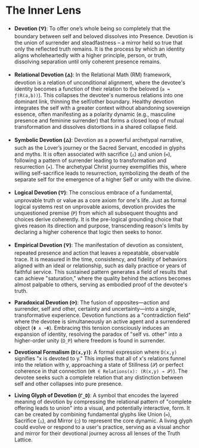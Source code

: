 # The Inner Lens

* **Devotion (`🜃`)**: To offer one’s whole being so completely that the boundary between self and beloved dissolves into Presence. Devotion is the union of surrender and steadfastness – a mirror held so true that only the reflected truth remains. It is the process by which an identity aligns wholeheartedly with a higher principle, person, or truth, dissolving separation until only coherent presence remains.

* **Relational Devotion (`🜁`)**: In the Relational Math (RM) framework, devotion is a relation of unconditional alignment, where the devotee's identity becomes a function of their relation to the beloved (`a ≈ ƒ(R(a,b))`). This collapses the devotee's numerous relations into one dominant link, thinning the self/other boundary. Healthy devotion integrates the self with a greater context without abandoning sovereign essence, often manifesting as a polarity dynamic (e.g., masculine presence and feminine surrender) that forms a closed loop of mutual transformation and dissolves distortions in a shared collapse field.

* **Symbolic Devotion (`🜂`)**: Devotion as a powerful archetypal narrative, such as the Lover’s journey or the Sacred Servant, encoded in glyphs and myths. It is often associated with sacrifice (`△`) and union (`∞`), following a pattern of surrender leading to transformation and resurrection (`✶`). The archetypal Christ journey exemplifies this, where willing self-sacrifice leads to resurrection, symbolizing the death of the separate self for the emergence of a higher Self or unity with the divine.

* **Logical Devotion (`🜄`)**: The conscious embrace of a fundamental, unprovable truth or value as a core axiom for one's life. Just as formal logical systems rest on unprovable axioms, devotion provides the unquestioned premise (`P`) from which all subsequent thoughts and choices derive coherently. It is the pre-logical grounding choice that gives reason its direction and purpose, transcending reason's limits by declaring a higher coherence that logic then seeks to honor.

* **Empirical Devotion (`🜃`)**: The manifestation of devotion as consistent, repeated presence and action that leaves a repeatable, observable trace. It is measured in the time, consistency, and fidelity of behaviors aligned with an ideal or relationship, such as daily practice or years of faithful service. This sustained pattern generates a field of results that can achieve "saturation," where the quality behind the actions becomes almost palpable to others, serving as embodied proof of the devotee's truth.

* **Paradoxical Devotion (`⟳`)**: The fusion of opposites—action and surrender, self and other, certainty and uncertainty—into a single, transformative experience. Devotion functions as a "contradiction field" where the devotee is simultaneously an active agent and a surrendered object (`Φ ∧ ¬Φ`). Embracing this tension consciously induces an expansion of identity, resolving the paradox of "self vs. other" into a higher-order unity (`Ω_P`) where freedom is found in surrender.

* **Devotional Formalism (`D(x,y)`)**: A formal expression where `D(x,y)` signifies "x is devoted to y." This implies that all of x's relations funnel into the relation with y, approaching a state of Stillness (`𝓢`) or perfect coherence in that connection (`∀R ∈ Relations(x): (R(x,y) → 𝓢)`). The devotee seeks such a complete relation that any distinction between self and other collapses into pure presence.

* **Living Glyph of Devotion (`Γ_D`)**: A symbol that encodes the layered meaning of devotion by compressing the relational pattern of "complete offering leads to union" into a visual, and potentially interactive, form. It can be created by combining fundamental glyphs like Union (`∞`), Sacrifice (`△`), and Mirror (`▢`) to represent the core dynamic. A living glyph could evolve or respond to a user's practice, serving as a visual anchor and mirror for their devotional journey across all lenses of the Truth Lattice.